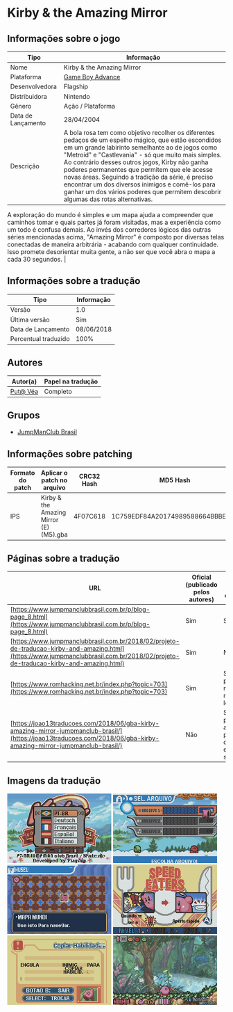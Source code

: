 # Kirby &amp; the Amazing Mirror

## Informações sobre o jogo

| Tipo | Informação |
| ----------- | ----------- |
| Nome | Kirby &amp; the Amazing Mirror |
| Plataforma | [Game Boy Advance](../) |
| Desenvolvedora | Flagship |
| Distribuidora | Nintendo |
| Gênero | Ação / Plataforma |
| Data de Lançamento | 28/04/2004 |
| Descrição | A bola rosa tem como objetivo recolher os diferentes pedaços de um espelho mágico, que estão escondidos em um grande labirinto semelhante ao de jogos como &quot;Metroid&quot; e &quot;Castlevania&quot; \- só que muito mais simples\. Ao contrário desses outros jogos, Kirby não ganha poderes permanentes que permitem que ele acesse novas áreas\. Seguindo a tradição da série, é preciso encontrar um dos diversos inimigos e comê\-los para ganhar um dos vários poderes que permitem descobrir algumas das rotas alternativas\.

A exploração do mundo é simples e um mapa ajuda a compreender que caminhos tomar e quais partes já foram visitadas, mas a experiência como um todo é confusa demais\. Ao invés dos corredores lógicos das outras séries mencionadas acima, &quot;Amazing Mirror&quot; é composto por diversas telas conectadas de maneira arbitrária \- acabando com qualquer continuidade\. Isso promete desorientar muita gente, a não ser que você abra o mapa a cada 30 segundos\. |

## Informações sobre a tradução

| Tipo | Informação |
| ----------- | ----------- |
| Versão | 1\.0 |
| Última versão | Sim |
| Data de Lançamento | 08/06/2018 |
| Percentual traduzido | 100% |

## Autores

| Autor(a) | Papel na tradução |
| ----------- | ----------- |
| [Put@ Véa](../../../autores/put-vea/) | Completo |

## Grupos

* [JumpManClub Brasil](../../../grupos/jumpmanclub-brasil/)

## Informações sobre patching

| Formato do patch | Aplicar o patch no arquivo | CRC32 Hash | MD5 Hash |
| ----------- | ----------- | ----------- | ----------- |
| IPS | Kirby &amp; the Amazing Mirror \(E\) \(M5\)\.gba | 4F07C618 | 1C759EDF84A20174989588664BBBEC55 |

## Páginas sobre a tradução

| URL | Oficial (publicado pelos autores) | Possuí link de download |
| ----------- | ----------- | ----------- |
| [https://www.jumpmanclubbrasil.com.br/p/blog-page_8.html](https://www.jumpmanclubbrasil.com.br/p/blog-page_8.html) | Sim | Sim |
| [https://www.jumpmanclubbrasil.com.br/2018/02/projeto-de-traducao-kirby-and-amazing.html](https://www.jumpmanclubbrasil.com.br/2018/02/projeto-de-traducao-kirby-and-amazing.html) | Sim | Não |
| [https://www.romhacking.net.br/index.php?topic=703](https://www.romhacking.net.br/index.php?topic=703) | Sim | Sim, porém é necessário realizar login |
| [https://joao13traducoes.com/2018/06/gba-kirby-amazing-mirror-jumpmanclub-brasil/](https://joao13traducoes.com/2018/06/gba-kirby-amazing-mirror-jumpmanclub-brasil/) | Não | Sim, porém o arquivo ou página de download exige uma senha |

## Imagens da tradução

![Imagem de exemplo da tradução 1](1.png)
![Imagem de exemplo da tradução 2](2.png)
![Imagem de exemplo da tradução 3](3.png)
![Imagem de exemplo da tradução 4](4.png)
![Imagem de exemplo da tradução 5](5.png)
![Imagem de exemplo da tradução 6](6.png)